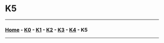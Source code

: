 # K5

---

### [Home](../home.md) - [K0](./K0.md) - [K1](./K1.md) - [K2](./K2.md) - [K3](./K3.md) - [K4](./K4.md) - K5

---
